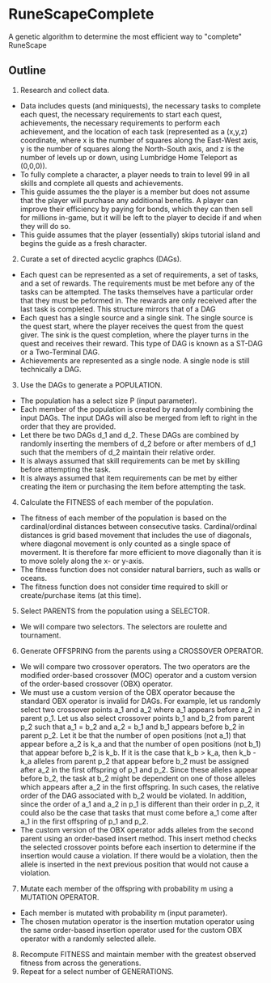# RuneScapeComplete
A genetic algorithm to determine the most efficient way to "complete" RuneScape

## Outline
1. Research and collect data.
  * Data includes quests (and miniquests), the necessary tasks to complete each quest, the necessary requirements to start each quest, achievements, the necessary requirements to perform each achievement, and the location of each task (represented as a (x,y,z) coordinate, where x is the number of squares along the East-West axis, y is the number of squares along the North-South axis, and z is the number of levels up or down, using Lumbridge Home Teleport as (0,0,0)).
  * To fully complete a character, a player needs to train to level 99 in all skills and complete all quests and achievements.
  * This guide assumes the the player is a member but does not assume that the player will purchase any additional benefits. A player can improve their efficiency by paying for bonds, which they can then sell for millions in-game, but it will be left to the player to decide if and when they will do so.
  * This guide assumes that the player (essentially) skips tutorial island and begins the guide as a fresh character.
2. Curate a set of directed acyclic graphcs (DAGs).
  * Each quest can be represented as a set of requirements, a set of tasks, and a set of rewards. The requirements must be met before any of the tasks can be attempted. The tasks themselves have a particular order that they must be peformed in. The rewards are only received after the last task is completed. This structure mirrors that of a DAG
  * Each quest has a single source and a single sink. The single source is the quest start, where the player receives the quest from the quest giver. The sink is the quest completion, where the player turns in the quest and receives their reward. This type of DAG is known as a ST-DAG or a Two-Terminal DAG.
  * Achievements are represented as a single node. A single node is still technically a DAG.
3. Use the DAGs to generate a POPULATION.
  * The population has a select size P (input parameter).
  * Each member of the population is created by randomly combining the input DAGs. The input DAGs will also be merged from left to right in the order that they are provided.
  * Let there be two DAGs d_1 and d_2. These DAGs are combined by randomly inserting the members of d_2 before or after members of d_1 such that the members of d_2 maintain their relative order.
  * It is always assumed that skill requirements can be met by skilling before attempting the task.
  * It is always assumed that item requirements can be met by either creating the item or purchasing the item before attempting the task.
4. Calculate the FITNESS of each member of the population.
  * The fitness of each member of the population is based on the cardinal/ordinal distances between consecutive tasks. Cardinal/ordinal distances is grid based movement that includes the use of diagonals, where diagonal movement is only counted as a single space of moverment. It is therefore far more efficient to move diagonally than it is to move solely along the x- or y-axis.
  * The fitness function does not consider natural barriers, such as walls or oceans.
  * The fitness function does not consider time required to skill or create/purchase items (at this time).
5. Select PARENTS from the population using a SELECTOR.
  * We will compare two selectors. The selectors are roulette and tournament.
6. Generate OFFSPRING from the parents using a CROSSOVER OPERATOR.
  * We will compare two crossover operators. The two operators are the modified order-based crossover (MOC) operator and a custom version of the order-based crossover (OBX) operator.
  * We must use a custom version of the OBX operator because the standard OBX operator is invalid for DAGs. For example, let us randomly select two crossover points a_1 and a_2 where a_1 appears before a_2 in parent p_1. Let us also select crossover points b_1 and b_2 from parent p_2 such that a_1 = b_2 and a_2 = b_1 and b_1 appears before b_2 in parent p_2. Let it be that the number of open positions (not a_1) that appear before a_2 is k_a and that the number of open positions (not b_1) that appear before b_2 is k_b. If it is the case that k_b > k_a, then k_b - k_a alleles from parent p_2 that appear before b_2 must be assigned after a_2 in the first offspring of p_1 and p_2. Since these alleles appear before b_2, the task at b_2 might be dependent on one of those alleles which appears after a_2 in the first offspring. In such cases, the relative order of the DAG associated with b_2 would be violated. In addition, since the order of a_1 and a_2 in p_1 is different than their order in p_2, it could also be the case that tasks that must come before a_1 come after a_1 in the first offspring of p_1 and p_2.
  * The custom version of the OBX operator adds alleles from the second parent using an order-based insert method. This insert method checks the selected crossover points before each insertion to determine if the insertion would cause a violation. If there would be a violation, then the allele is inserted in the next previous position that would not cause a violation.
7. Mutate each member of the offspring with probability m using a MUTATION OPERATOR.
  * Each member is mutated with probability m (input parameter).
  * The chosen mutation operator is the insertion mutation operator using the same order-based insertion operator used for the custom OBX operator with a randomly selected allele.
8. Recompute FITNESS and maintain member with the greatest observed fitness from across the generations.
9. Repeat for a select number of GENERATIONS.

